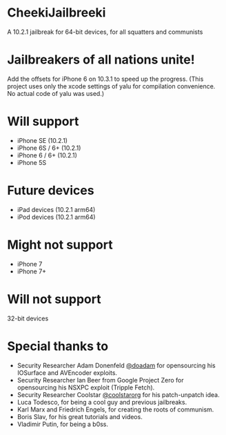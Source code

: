 # CheekiJailbreeki
A 10.2.1 jailbreak for 64-bit devices, for all squatters and communists

# Jailbreakers of all nations unite!
Add the offsets for iPhone 6 on 10.3.1 to speed up the progress.
(This project uses only the xcode settings of yalu for compilation convenience. No actual code of yalu was used.)


# Will support
- iPhone SE (10.2.1)
- iPhone 6S / 6+ (10.2.1)
- iPhone 6 / 6+ (10.2.1)
- iPhone 5S


# Future devices
- iPad devices (10.2.1 arm64)
- iPod devices (10.2.1 arm64)

# Might not support
- iPhone 7
- iPhone 7+

# Will not support
32-bit devices

# Special thanks to
- Security Researcher Adam Donenfeld [@doadam](http://twitter.com/doadam) for opensourcing his IOSurface and AVEncoder exploits.
- Security Researcher Ian Beer from Google Project Zero for opensourcing his NSXPC exploit (Tripple Fetch).
- Security Researcher Coolstar [@coolstarorg](http://twitter.com/coolstarorg) for his patch-unpatch idea.
- Luca Todesco, for being a cool guy and previous jailbreaks.
- Karl Marx and Friedrich Engels, for creating the roots of communism.
- Boris Slav, for his great tutorials and videos.
- Vladimir Putin, for being a b0ss.

